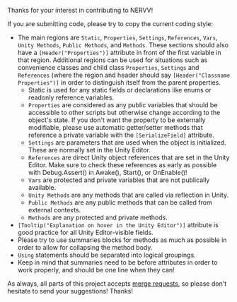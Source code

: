 Thanks for your interest in contributing to NERVV!

If you are submitting code, please try to copy the current coding style:
* The main regions are `Static`, `Properties`, `Settings`, `References`, `Vars`, `Unity Methods`, `Public Methods`, and `Methods`.
These sections should also have a `[Header("Properties")]` attribute in front of the first variable in that region.
Additional regions can be used for situations such as convenience classes and child class `Properties`, `Settings` and `References` (where the region and header should say `[Header("Classname Properties")]` in order to distinguish itself from the parent properties.
    * Static is used for any static fields or declarations like enums or readonly reference variables.
    * `Properties` are considered as any public variables that should be accessible to other scripts but otherwise change according to the object's state. If you don't want the property to be externally modifiable, please use automatic getter/setter methods that reference a private variable with the `[SerializeField]` attribute.
    * `Settings` are parameters that are used when the object is initialized. These are normally set in the Unity Editor.
    * `References` are direct Unity object references that are set in the Unity Editor. Make sure to check these references as early as possible with Debug.Assert() in Awake(), Start(), or OnEnable()!
    * `Vars` are protected and private variables that are not publically available.
    * `Unity Methods` are any methods that are called via reflection in Unity.
    * `Public Methods` are any public methods that can be called from external contexts.
    * `Methods` are any protected and private methods.
* `[Tooltip("Explanation on hover in the Unity Editor")]` attribute is good practice for all Unity Editor-visible fields.
* Please try to use summaries blocks for methods as much as possible in order to allow for collapsing the method body.
* `Using` statements should be separated into logical groupings.
* Keep in mind that summaries need to be before attributes in order to work properly, and should be one line when they can!

As always, all parts of this project accepts [merge requests](https://gitlab.com/csculley/nervv/merge_requests), so please don't hesitate to send your suggestions!
Thanks!
